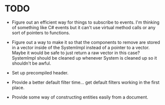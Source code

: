 # TODO

* Figure out an efficient way for things to subscribe to events. I'm thinking of something like C# events but it can't use virtual method calls or any sort of pointers to functions.

* Figure out a way to make it so that the components to remove are stored in a vector inside of the SystemImpl instead of a pointer to a vector. Maybe it would be safe to just return a raw vector in this case? SystemImpl should be cleaned up whenever System is cleaned up so it shouldn't be awful.

* Set up precompiled header.

* Provide a better default filter time... get default filters working in the first place.

* Provide some way of constructing entities easily from a document.

